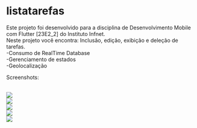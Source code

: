 # listatarefas

Este projeto foi desenvolvido para a disciplina de Desenvolvimento Mobile com Flutter [23E2_2] do Instituto Infnet. <br>
Neste projeto você encontra: Inclusão, edição, exibição e deleção de tarefas. <br>
-Consumo de RealTime Database <br>
-Gerenciamento de estados <br>
-Geolocalização <br>

Screenshots: <br><br>

<img src="https://uploaddeimagens.com.br/images/004/486/910/original/1.png?1685416304">
<br>
<img src="https://uploaddeimagens.com.br/images/004/486/913/full/2.png?1685416420">
<br>
<img src="https://uploaddeimagens.com.br/images/004/486/914/full/3.png?1685416475">
<br>
<img src="https://uploaddeimagens.com.br/images/004/486/916/full/4.png?1685416526">
<br>
<img src="https://uploaddeimagens.com.br/images/004/486/917/full/5.png?1685416564">
